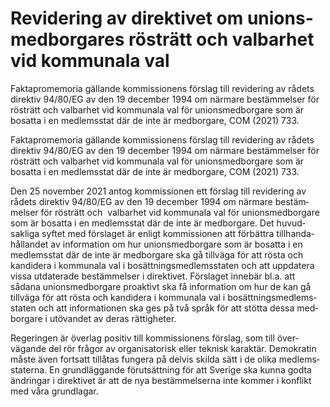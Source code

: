 # Revidering av direktivet om unions­med­borgares rösträtt och val­barhet vid kom­munala val

Faktapromemoria gällande kom­missionens förslag till revide­ring av rådets direktiv 94/80/EG av den 19 december 1994 om närmare bestäm­melser för rösträtt och valbarhet vid kom­munala val för unions­med­borgare som är bosatta i en medlems­stat där de inte är med­borgare, COM (2021) 733.

Faktapromemoria gällande kom­missionens förslag till revide­ring av rådets direktiv 94/80/EG av den 19 december 1994 om närmare bestäm­melser för rösträtt och valbarhet vid kom­munala val för unions­med­borgare som är bosatta i en medlems­stat där de inte är med­borgare, COM (2021) 733.

Den 25 november 2021 antog kom­missionen ett förslag till revi­dering av rådets direktiv 94/80/EG av den 19 december 1994 om närmare bestäm­melser för rösträtt och  val­barhet vid kom­munala val för unions­med­borgare som är bosatta i en medlems­stat där de inte är med­borgare. Det huvud­sakliga syftet med för­slaget är enligt kom­missionen att förbättra tillhanda­hållandet av informa­tion om hur unions­med­borgare som är bosatta i en med­lems­stat där de inte är med­borgare ska gå till­väga för att rösta och kandi­dera i kom­munala val i bosätt­nings­medlems­staten och att upp­datera vissa utdaterade bestäm­melser i direktivet. Förslaget innebär bl.a. att sådana unions­med­borgare pro­aktivt ska få informa­tion om hur de kan gå tillväga för att rösta och kandidera i kom­munala val i bosätt­nings­medlems­staten och att informa­tionen ska ges på två språk för att stötta dessa med­borgare i utövandet av deras rättig­heter.

Regeringen är överlag positiv till kom­missionens förslag, som till över­vägande del rör frågor av organisa­torisk eller teknisk karak­tär. Demo­kratin måste även fortsatt tillåtas fungera på delvis skilda sätt i de olika medlems­staterna. En grund­läggande förut­sättning för att Sverige ska kunna godta ändringar i direk­tivet är att de nya bestäm­melserna inte kommer i konflikt med våra grund­lagar.

